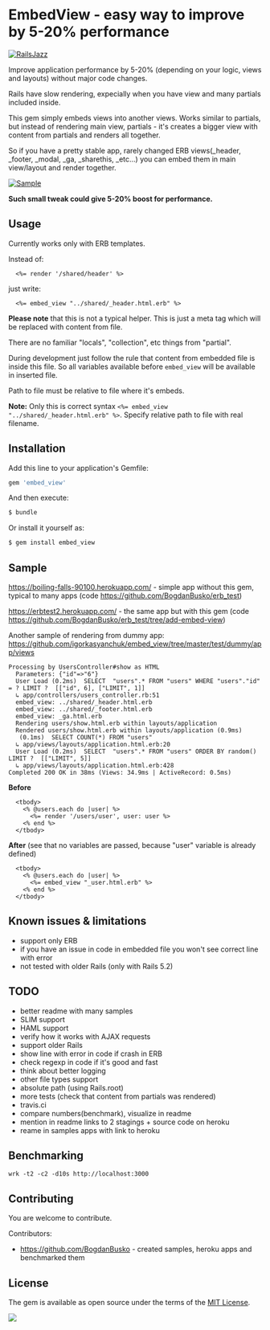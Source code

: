 # EmbedView - easy way to improve by 5-20% performance

[![RailsJazz](https://github.com/igorkasyanchuk/rails_time_travel/blob/main/docs/my_other.svg?raw=true)](https://www.railsjazz.com)

Improve application performance by 5-20% (depending on your logic, views and layouts) without major code changes.

Rails have slow rendering, expecially when you have view and many partials included inside.

This gem simply embeds views into another views. Works similar to partials, but instead of rendering main view, partials - it's creates a bigger view with content from partials and renders all together.

So if you have a pretty stable app, rarely changed ERB views(_header, _footer, _modal, _ga, _sharethis, _etc...) you can embed them in main view/layout and render together.

[![Sample](https://github.com/igorkasyanchuk/embed_view/blob/master/docs/download.png?raw=true)](https://github.com/igorkasyanchuk/embed_view/blob/master/docs/download.png?raw=true)

**Such small tweak could give 5-20% boost for performance.**

## Usage

Currently works only with ERB templates.

Instead of:

```erb
  <%= render '/shared/header' %>
```

just write:

```erb
  <%= embed_view "../shared/_header.html.erb" %>
```

**Please note** that this is not a typical helper. This is just a meta tag which will be replaced with content from file.

There are no familiar "locals", "collection", etc things from "partial". 

During development just follow the rule that content from embedded file is inside this file. So all variables available before `embed_view` will be available in inserted file.

Path to file must be relative to file where it's embeds.

**Note:** Only this is correct syntax `<%= embed_view "../shared/_header.html.erb" %>`. Specify relative path to file with real filename.

## Installation
Add this line to your application's Gemfile:

```ruby
gem 'embed_view'
```

And then execute:
```bash
$ bundle
```

Or install it yourself as:
```bash
$ gem install embed_view
```

## Sample

https://boiling-falls-90100.herokuapp.com/ - simple app without this gem, typical to many apps (code https://github.com/BogdanBusko/erb_test)

https://erbtest2.herokuapp.com/ - the same app but with this gem (code https://github.com/BogdanBusko/erb_test/tree/add-embed-view)

Another sample of rendering from dummy app: https://github.com/igorkasyanchuk/embed_view/tree/master/test/dummy/app/views

```
Processing by UsersController#show as HTML
  Parameters: {"id"=>"6"}
  User Load (0.2ms)  SELECT  "users".* FROM "users" WHERE "users"."id" = ? LIMIT ?  [["id", 6], ["LIMIT", 1]]
  ↳ app/controllers/users_controller.rb:51
  embed_view: ../shared/_header.html.erb
  embed_view: ../shared/_footer.html.erb
  embed_view: _ga.html.erb
  Rendering users/show.html.erb within layouts/application
  Rendered users/show.html.erb within layouts/application (0.9ms)
   (0.1ms)  SELECT COUNT(*) FROM "users"
  ↳ app/views/layouts/application.html.erb:20
  User Load (0.2ms)  SELECT  "users".* FROM "users" ORDER BY random() LIMIT ?  [["LIMIT", 5]]
  ↳ app/views/layouts/application.html.erb:428
Completed 200 OK in 38ms (Views: 34.9ms | ActiveRecord: 0.5ms)
```

**Before**

```erb
  <tbody>
    <% @users.each do |user| %>
      <%= render '/users/user', user: user %>
    <% end %>
  </tbody>
```  

**After** (see that no variables are passed, because "user" variable is already defined)

```erb
  <tbody>
    <% @users.each do |user| %>
      <%= embed_view "_user.html.erb" %>
    <% end %>
  </tbody>
``` 

## Known issues & limitations

- support only ERB
- if you have an issue in code in embedded file you won't see correct line with error
- not tested with older Rails (only with Rails 5.2)

## TODO

- better readme with many samples
- SLIM support
- HAML support
- verify how it works with AJAX requests
- support older Rails
- show line with error in code if crash in ERB
- check regexp in code if it's good and fast
- think about better logging
- other file types support
- absolute path (using Rails.root)
- more tests (check that content from partials was rendered)
- travis.ci
- compare numbers(benchmark), visualize in readme
- mention in readme links to 2 stagings + source code on heroku
- reame in samples apps with link to heroku

## Benchmarking

`wrk -t2 -c2 -d10s http://localhost:3000`

## Contributing

You are welcome to contribute.

Contributors:

- https://github.com/BogdanBusko - created samples, heroku apps and benchmarked them

## License
The gem is available as open source under the terms of the [MIT License](https://opensource.org/licenses/MIT).

[<img src="https://github.com/igorkasyanchuk/rails_time_travel/blob/main/docs/more_gems.png?raw=true"
/>](https://www.railsjazz.com/)
